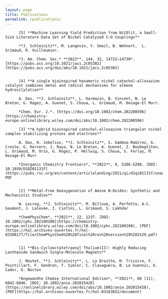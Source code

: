```yaml
---
layout: page
title: Publications
permalink: /publications/
---
```


          [5] **Machine Learning Yield Prediction from NiCOlit, a Small-Size Literature Data Set of Nickel Catalyzed C–O Couplings**

          **J. Schleinitz**, M. Langevin, Y. Smail, B. Wehnert,  L. Grimaud, R. Vuilleumier.

          *J. Am. Chem. Soc.* **2022**, 144, 32, 14722–14730*. [https://pubs.acs.org/10.1021/jacs.2c05302](https://pubs.acs.org/doi/abs/10.1021/jacs.2c05302)


          [4] **A single bioinspired hexameric nickel catechol-alloxazine catalyst combines metal and radical mechanisms for alkene hydrosilylation**

          A. Das, **J. Schleinitz**, L. Karmazin, B. Vincent, N. Le Breton, G. Rogez, A. Guenet, S. Choua, L. Grimaud, M. Desage-El Murr.

          *Chem. Eur. J.*. [https://doi.org/10.1002/chem.202200596](https://chemistry-europe.onlinelibrary.wiley.com/doi/abs/10.1002/chem.202200596)

          [3] **A hybrid bioinspired catechol-alloxazine triangular nickel complex stabilizing protons and electrons**

          A. Das, H. Jobelius, **J. Schleinitz**, S. Gamboa-Ramírez, G. Creste, G. Kervern, J. Raya, N. Le Breton, A. Guenet, Z. Boubegtiten, L. Grimaud, M. Orio, G. Rogez, P. Hellwig, S. Choua, S. Ferlay, M. Desage-El Murr

          *Inorganic Chemistry Frontiers*, **2021**, 8, 5286-5298. [DOI: 10.1039/D1QI01131F](https://pubs.rsc.org/en/content/articlelanding/2021/qi/d1qi01131f/unauth), PDF


          [2] **Metal-Free Deoxygenation of Amine N-Oxides: Synthetic and Mechanistic Studies**

          W. Lecroq, **J. Schleinitz**, M. Billoue, A. Perfetto, A-C. Gaumont, J. Lalevée, I. Ciofini, L. Grimaud, S. Lakhdar

          *ChemPhysChem*, **2021**, 22, 1237. [DOI: 10.1002/cphc.202100108](https://chemistry-europe.onlinelibrary.wiley.com/doi/10.1002/cphc.202100108), [PDF](https://hal.archives-ouvertes.fr/hal-03306177/file/ChemPhysChem%20%28final%20rev%20version%29%281%29.pdf)


          [1] **Bis-Cyclooctatetraenyl Thulium(II): Highly Reducing Lanthanide Sandwich Single-Molecule Magnets**

          J. Moutet, **J. Schleinitz**, L. La Droitte, M. Tricoire, F. Pointillart, F. Gendron, T. Simler, C. Clavaguéra, B. Le Guennic, O. Cador, G. Nocton

          *Angewandte Chemie International Edition*, **2021**, 60 (11), 6042-6046. [DOI: 10.1002/anie.202015428](https://onlinelibrary.wiley.com/doi/abs/10.1002/anie.202015428), [PDF](https://hal.archives-ouvertes.fr/hal-03163652/document)

